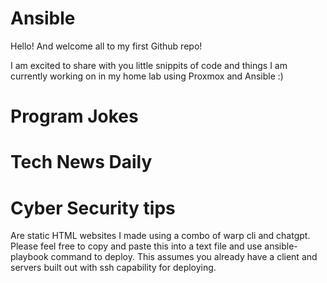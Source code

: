 # Ansible 

Hello! And welcome all to my first Github repo! 

I am excited to share with you little snippits of code and things I am currently working on in my home lab using Proxmox and Ansible :)

# Program Jokes
# Tech News Daily
# Cyber Security tips

Are static HTML websites I made using a combo of warp cli and chatgpt. Please feel free to copy and paste this into a text file and use ansible-playbook command to deploy. This assumes you already have a client and servers built out with ssh capability for deploying.


